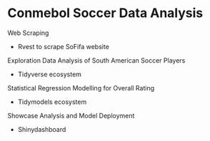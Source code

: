 # Conmebol Soccer Data Analysis

Web Scraping
- Rvest to scrape SoFifa website

Exploration Data Analysis of South American Soccer Players
- Tidyverse ecosystem

Statistical Regression Modelling for Overall Rating
- Tidymodels ecosystem

Showcase Analysis and Model Deployment
- Shinydashboard 
